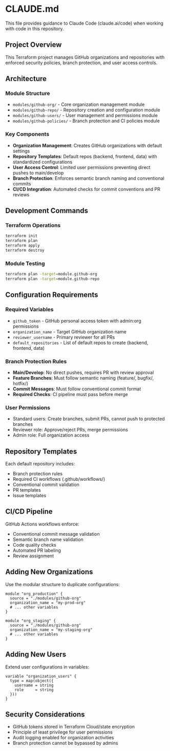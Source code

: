 # CLAUDE.md

This file provides guidance to Claude Code (claude.ai/code) when working with code in this repository.

## Project Overview

This Terraform project manages GitHub organizations and repositories with enforced security policies, branch protection, and user access controls.

## Architecture

### Module Structure
- `modules/github-org/` - Core organization management module
- `modules/github-repo/` - Repository creation and configuration module  
- `modules/github-users/` - User management and permissions module
- `modules/github-policies/` - Branch protection and CI policies module

### Key Components
- **Organization Management**: Creates GitHub organizations with default settings
- **Repository Templates**: Default repos (backend, frontend, data) with standardized configurations
- **User Access Control**: Limited user permissions preventing direct pushes to main/develop
- **Branch Protection**: Enforces semantic branch naming and conventional commits
- **CI/CD Integration**: Automated checks for commit conventions and PR reviews

## Development Commands

### Terraform Operations
```bash
terraform init
terraform plan
terraform apply
terraform destroy
```

### Module Testing
```bash
terraform plan -target=module.github-org
terraform plan -target=module.github-repo
```

## Configuration Requirements

### Required Variables
- `github_token` - GitHub personal access token with admin:org permissions
- `organization_name` - Target GitHub organization name
- `reviewer_username` - Primary reviewer for all PRs
- `default_repositories` - List of default repos to create (backend, frontend, data)

### Branch Protection Rules
- **Main/Develop**: No direct pushes, requires PR with review approval
- **Feature Branches**: Must follow semantic naming (feature/, bugfix/, hotfix/)
- **Commit Messages**: Must follow conventional commit format
- **Required Checks**: CI pipeline must pass before merge

### User Permissions
- Standard users: Create branches, submit PRs, cannot push to protected branches
- Reviewer role: Approve/reject PRs, merge permissions
- Admin role: Full organization access

## Repository Templates

Each default repository includes:
- Branch protection rules
- Required CI workflows (.github/workflows/)
- Conventional commit validation
- PR templates
- Issue templates

## CI/CD Pipeline

GitHub Actions workflows enforce:
- Conventional commit message validation
- Semantic branch name validation  
- Code quality checks
- Automated PR labeling
- Review assignment

## Adding New Organizations

Use the modular structure to duplicate configurations:
```hcl
module "org_production" {
  source = "./modules/github-org"
  organization_name = "my-prod-org"
  # ... other variables
}

module "org_staging" {
  source = "./modules/github-org" 
  organization_name = "my-staging-org"
  # ... other variables
}
```

## Adding New Users

Extend user configurations in variables:
```hcl
variable "organization_users" {
  type = map(object({
    username = string
    role     = string
  }))
}
```

## Security Considerations

- GitHub tokens stored in Terraform Cloud/state encryption
- Principle of least privilege for user permissions
- Audit logging enabled for organization activities
- Branch protection cannot be bypassed by admins